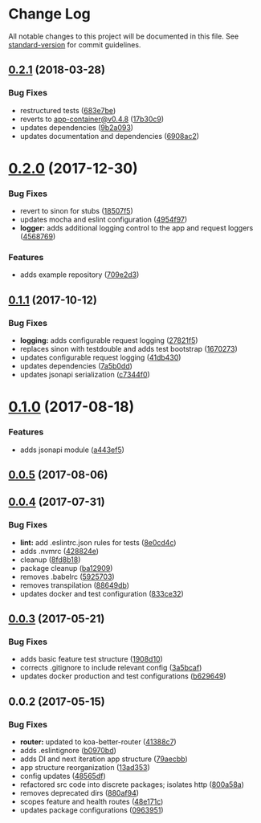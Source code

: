 # Change Log

All notable changes to this project will be documented in this file. See [standard-version](https://github.com/conventional-changelog/standard-version) for commit guidelines.

<a name="0.2.1"></a>
## [0.2.1](https://github.com/jasonsites/nsk-koa/compare/v0.2.0...v0.2.1) (2018-03-28)


### Bug Fixes

* restructured tests ([683e7be](https://github.com/jasonsites/nsk-koa/commit/683e7be))
* reverts to app-container@v0.4.8 ([17b30c9](https://github.com/jasonsites/nsk-koa/commit/17b30c9))
* updates dependencies ([9b2a093](https://github.com/jasonsites/nsk-koa/commit/9b2a093))
* updates documentation and dependencies ([6908ac2](https://github.com/jasonsites/nsk-koa/commit/6908ac2))



<a name="0.2.0"></a>
# [0.2.0](https://github.com/jasonsites/nsk-koa/compare/v0.1.1...v0.2.0) (2017-12-30)


### Bug Fixes

* revert to sinon for stubs ([18507f5](https://github.com/jasonsites/nsk-koa/commit/18507f5))
* updates mocha and eslint configuration ([4954f97](https://github.com/jasonsites/nsk-koa/commit/4954f97))
* **logger:** adds additional logging control to the app and request loggers ([4568769](https://github.com/jasonsites/nsk-koa/commit/4568769))


### Features

* adds example repository ([709e2d3](https://github.com/jasonsites/nsk-koa/commit/709e2d3))



<a name="0.1.1"></a>
## [0.1.1](https://github.com/jasonsites/nsk-koa/compare/v0.1.0...v0.1.1) (2017-10-12)


### Bug Fixes

* **logging:** adds configurable request logging ([27821f5](https://github.com/jasonsites/nsk-koa/commit/27821f5))
* replaces sinon with testdouble and adds test bootstrap ([1670273](https://github.com/jasonsites/nsk-koa/commit/1670273))
* updates configurable request logging ([41db430](https://github.com/jasonsites/nsk-koa/commit/41db430))
* updates dependencies ([7a5b0dd](https://github.com/jasonsites/nsk-koa/commit/7a5b0dd))
* updates jsonapi serialization ([c7344f0](https://github.com/jasonsites/nsk-koa/commit/c7344f0))



<a name="0.1.0"></a>
# [0.1.0](https://github.com/jasonsites/nsk-koa/compare/v0.0.5...v0.1.0) (2017-08-18)


### Features

* adds jsonapi module ([a443ef5](https://github.com/jasonsites/nsk-koa/commit/a443ef5))



<a name="0.0.5"></a>
## [0.0.5](https://github.com/jasonsites/nsk-koa/compare/v0.0.4...v0.0.5) (2017-08-06)



<a name="0.0.4"></a>
## [0.0.4](https://github.com/jasonsites/nsk-koa/compare/v0.0.3...v0.0.4) (2017-07-31)


### Bug Fixes

* **lint:** add .eslintrc.json rules for tests ([8e0cd4c](https://github.com/jasonsites/nsk-koa/commit/8e0cd4c))
* adds .nvmrc ([428824e](https://github.com/jasonsites/nsk-koa/commit/428824e))
* cleanup ([8fd8b18](https://github.com/jasonsites/nsk-koa/commit/8fd8b18))
* package cleanup ([ba12909](https://github.com/jasonsites/nsk-koa/commit/ba12909))
* removes .babelrc ([5925703](https://github.com/jasonsites/nsk-koa/commit/5925703))
* removes transpilation ([88649db](https://github.com/jasonsites/nsk-koa/commit/88649db))
* updates docker and test configuration ([833ce32](https://github.com/jasonsites/nsk-koa/commit/833ce32))



<a name="0.0.3"></a>
## [0.0.3](https://github.com/jasonsites/nsk-koa/compare/v0.0.2...v0.0.3) (2017-05-21)


### Bug Fixes

* adds basic feature test structure ([1908d10](https://github.com/jasonsites/nsk-koa/commit/1908d10))
* corrects .gitignore to include relevant config ([3a5bcaf](https://github.com/jasonsites/nsk-koa/commit/3a5bcaf))
* updates docker production and test configurations ([b629649](https://github.com/jasonsites/nsk-koa/commit/b629649))



<a name="0.0.2"></a>
## 0.0.2 (2017-05-15)


### Bug Fixes

* **router:** updated to koa-better-router ([41388c7](https://github.com/jasonsites/nsk-koa/commit/41388c7))
* adds .eslintignore ([b0970bd](https://github.com/jasonsites/nsk-koa/commit/b0970bd))
* adds DI and next iteration app structure ([79aecbb](https://github.com/jasonsites/nsk-koa/commit/79aecbb))
* app structure reorganization ([13ad353](https://github.com/jasonsites/nsk-koa/commit/13ad353))
* config updates ([48565df](https://github.com/jasonsites/nsk-koa/commit/48565df))
* refactored src code into discrete packages; isolates http ([800a58a](https://github.com/jasonsites/nsk-koa/commit/800a58a))
* removes deprecated dirs ([880af94](https://github.com/jasonsites/nsk-koa/commit/880af94))
* scopes feature and health routes ([48e171c](https://github.com/jasonsites/nsk-koa/commit/48e171c))
* updates package configurations ([0963951](https://github.com/jasonsites/nsk-koa/commit/0963951))
